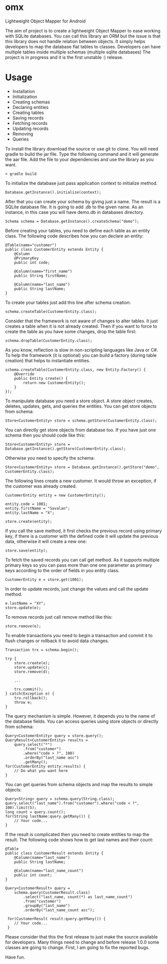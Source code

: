 # omx
Lightweight Object Mapper for Android

The aim of project is to create a lightweight Object Mapper to ease working with SQLite databases. You can call this
library an ORM but the issue is that this library does not handle relation between objects. It simply helps developers
to map the database flat tables to classes. Developers can have multiple tables inside multiple schemas (multiple sqlite
databases) The project is in progress and it is the first unstable :) release.

# Usage

* Installation
* Initialization
* Creating schemas
* Declaring entities
* Creating tables
* Saving records
* Fetching records
* Updating records
* Removing 
* Queries

To install the library download the source or use git to clone. You will need gradle to build the jar file. Type the following
command and it will generate the aar file. Add the file to your dependencies and use the library as you want.

    > gradle build

To initialize the database just pass application context to initialize method.

    Database.getInstance().initialize(context);

After that you can create your schema by giving just a name. The result is a SQLite database file. It is going to add .db 
to the given name. As an instance, in this case you will have demo.db in databases directory.

    Schema schema = Database.getInstance().createSchema("demo");


Before creating your tables, you need to define each table as an entity class. The following code describes how you can 
declare an entity:

    @Table(name="customer")
    public class CustomerEntity extends Entity {
        @Column
        @PrimaryKey
        public int code;

        @Column(name="first_name")
        public String firstName;

        @Column(name="last_name")
        public String lastName;
    }

To create your tables just add this line after schema creation:

    schema.createTable(CustomerEntity.class);
    
Consider that the framework is not aware of changes to alter tables. It just creates a table when it is not already
created. Then if you want to force to create the table as you have some changes, drop the table first:

    schema.dropTable(CustomerEntity.class);

As you know, reflection is slow in non-scripting languages like Java or C#. To help the framework (it is optional) you
can build a factory (during table creation) that helps to instantiate entities.

    schema.createTable(CustomerEntity.class, new Entity.Factory() {
        @Override
        public Entity create() {
            return new CustomerEntity();
        }
    });

To manipulate database you need a store object. A store object creates, deletes, updates, gets, and queries the entities.
You can get store objects from schema:

    Store<CustomerEntity> store = schema.getStore(CustomerEntity.class);
    
You can directly get store objects from database too. If you have just one schema then you should code like this:

    Store<CustomerEntity> store = Database.getInstance().getStore(CustomerEntity.class);
    
Otherwise you need to specify the schema:

    Store<CustomerEntity> store = Database.getInstance().getStore("demo", CustomerEntity.class);
    
The following lines create a new customer. It would throw an exception, if the customer was already created.

    CustomerEntity entity = new CustomerEntity();

    entity.code = 1001;
    entity.firstName = "Savalan";
    entity.lastName = "X";

    store.create(entity);

If you call the save method, it first checks the previous record using primary key, if there is a customer with the 
defined code it will update the previous data, otherwise it will create a new one:

    store.save(entity);
    
To fetch the saved records you can call get method. As it supports multiple primary keys so you can pass more than one 
one parameter as primary keys according to the order of fields in you entity class.

    CustomerEntity e = store.get(1001);
    
In order to update records, just change the values and call the update method.

    e.lastName = "XY";
    store.update(e);
    
To remove records just call remove method like this:

    store.remove(e);
    
To enable transactions you need to begin a transaction and commit it to flush changes or rollback it to avoid data changes.
    
    Transaction trx = schema.begin();
    
    try {
        store.create(e);
        store.update(c);
        store.remove(d);
        
        ...
    
        trx.commit();
    } catch(Exception e) {
        trx.rollback();
        throw e;
    }
    
The query mechanism is simple. However, it depends you to the name of the database fields. You can access queries using
store objects or directly from schema:

    Query<CustomerEntity> query = store.query();
    QueryResult<CustomerEntity> results =
        query.select("*")
            .from("customer")
            .where("code > ?", 100)
            .orderBy("last_name asc")
            .getMany();
    for(CustomerEntity entity:results) {
        // Do what you want here
    }
    
You can get queries from schema objects and map the results to simple objects:

    Query<String> query = schema.query(String.class);
    query.select("last_name").from("customer").where("code < ?", 100).limit(5);
    long count = query.count();
    for(String lastName:query.getMany()) {
        // Your code...
    }
    
If the result is complicated then you need to create entities to map the result. The following code shows how to get 
last names and their count:
    
    @Table
    public class CustomerResult extends Entity {
        @Column(name="last_name")
        public String lastName;
        
        @Column(name="last_name_count")
        public int count;
    }
    
    Query<CustomerResult> query = 
        schema.query(CustomerResult.class)
            .select("last_name, count(*) as last_name_count")
            .from("customer")
            .groupBy("last_name")
            .orderBy("last_name_count asc");
            
     for(CustomerResult result:query.getMany()) {
        // Your code...
     }
     
Please consider that this the first release to just make the source available for developers. Many things need to 
change and before release 1.0.0 some classes are going to change. First, I am going to fix the reported bugs.

Have fun.